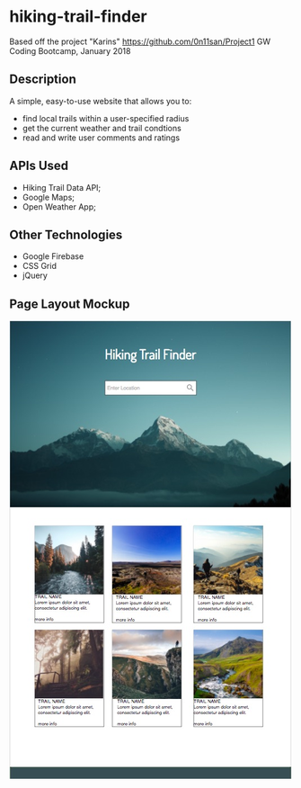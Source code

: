 # hiking-trail-finder
Based off the project "Karins" https://github.com/0n11san/Project1
GW Coding Bootcamp, January 2018

## Description
A simple, easy-to-use website that allows you to:
- find local trails within a user-specified radius
- get the current weather and trail condtions
- read and write user comments and ratings

## APIs Used

- Hiking Trail Data API;
- Google Maps;
- Open Weather App;

## Other Technologies
- Google Firebase
- CSS Grid
- jQuery

## Page Layout Mockup
![Mock-up Image](assets/images/mockup.jpg?raw=true "Title")
